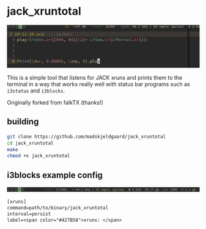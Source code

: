 # jack_xruntotal

![extreme xruns](extreme-xruns-status.gif)

This is a simple tool that listens for JACK xruns and prints them to the terminal in a way that works really well with status bar programs such as `i3status` and `i3blocks`.

Originally forked from falkTX (thanks!)

## building

```bash
git clone https://github.com/madskjeldgaard/jack_xruntotal
cd jack_xruntotal
make
chmod +x jack_xruntotal
```

## i3blocks example config

![xruntotal in action](/i3+xruntotal.png)

```
[xruns]
command=path/to/binary/jack_xruntotal
interval=persist
label=<span color="#427B58">xruns: </span>
```
